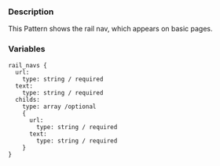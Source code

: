 ### Description
This Pattern shows the rail nav, which appears on basic pages.

### Variables
~~~
rail_navs {
  url:
    type: string / required
  text:
    type: string / required
  childs: 
    type: array /optional
    {
      url:
        type: string / required
      text:
        type: string / required
    }
}
~~~

